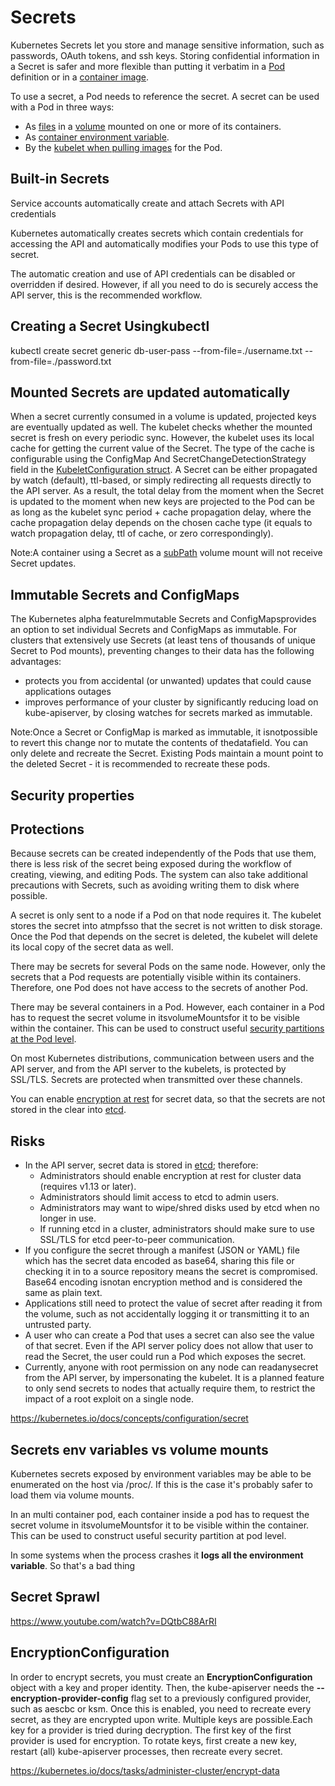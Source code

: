 # Secrets

Kubernetes Secrets let you store and manage sensitive information, such as passwords, OAuth tokens, and ssh keys. Storing confidential information in a Secret is safer and more flexible than putting it verbatim in a [Pod](https://kubernetes.io/docs/concepts/workloads/pods/pod-overview/) definition or in a [container image](https://kubernetes.io/docs/reference/glossary/?all=true#term-image).

To use a secret, a Pod needs to reference the secret. A secret can be used with a Pod in three ways:

- As [files](https://kubernetes.io/docs/concepts/configuration/secret/#using-secrets-as-files-from-a-pod) in a [volume](https://kubernetes.io/docs/concepts/storage/volumes/) mounted on one or more of its containers.
- As [container environment variable](https://kubernetes.io/docs/concepts/configuration/secret/#using-secrets-as-environment-variables).
- By the [kubelet when pulling images](https://kubernetes.io/docs/concepts/configuration/secret/#using-imagepullsecrets) for the Pod.

## Built-in Secrets

Service accounts automatically create and attach Secrets with API credentials

Kubernetes automatically creates secrets which contain credentials for accessing the API and automatically modifies your Pods to use this type of secret.

The automatic creation and use of API credentials can be disabled or overridden if desired. However, if all you need to do is securely access the API server, this is the recommended workflow.

## Creating a Secret Usingkubectl

kubectl create secret generic db-user-pass --from-file=./username.txt --from-file=./password.txt

## Mounted Secrets are updated automatically

When a secret currently consumed in a volume is updated, projected keys are eventually updated as well. The kubelet checks whether the mounted secret is fresh on every periodic sync. However, the kubelet uses its local cache for getting the current value of the Secret. The type of the cache is configurable using the ConfigMap And SecretChangeDetectionStrategy field in the [KubeletConfiguration struct](https://github.com/kubernetes/kubernetes/blob/master/staging/src/k8s.io/kubelet/config/v1beta1/types.go). A Secret can be either propagated by watch (default), ttl-based, or simply redirecting all requests directly to the API server. As a result, the total delay from the moment when the Secret is updated to the moment when new keys are projected to the Pod can be as long as the kubelet sync period + cache propagation delay, where the cache propagation delay depends on the chosen cache type (it equals to watch propagation delay, ttl of cache, or zero correspondingly).

Note:A container using a Secret as a [subPath](https://kubernetes.io/docs/concepts/storage/volumes#using-subpath) volume mount will not receive Secret updates.

## Immutable Secrets and ConfigMaps

The Kubernetes alpha featureImmutable Secrets and ConfigMapsprovides an option to set individual Secrets and ConfigMaps as immutable. For clusters that extensively use Secrets (at least tens of thousands of unique Secret to Pod mounts), preventing changes to their data has the following advantages:

- protects you from accidental (or unwanted) updates that could cause applications outages
- improves performance of your cluster by significantly reducing load on kube-apiserver, by closing watches for secrets marked as immutable.

Note:Once a Secret or ConfigMap is marked as immutable, it isnotpossible to revert this change nor to mutate the contents of thedatafield. You can only delete and recreate the Secret. Existing Pods maintain a mount point to the deleted Secret - it is recommended to recreate these pods.

## Security properties

## Protections

Because secrets can be created independently of the Pods that use them, there is less risk of the secret being exposed during the workflow of creating, viewing, and editing Pods. The system can also take additional precautions with Secrets, such as avoiding writing them to disk where possible.

A secret is only sent to a node if a Pod on that node requires it. The kubelet stores the secret into atmpfsso that the secret is not written to disk storage. Once the Pod that depends on the secret is deleted, the kubelet will delete its local copy of the secret data as well.

There may be secrets for several Pods on the same node. However, only the secrets that a Pod requests are potentially visible within its containers. Therefore, one Pod does not have access to the secrets of another Pod.

There may be several containers in a Pod. However, each container in a Pod has to request the secret volume in itsvolumeMountsfor it to be visible within the container. This can be used to construct useful [security partitions at the Pod level](https://kubernetes.io/docs/concepts/configuration/secret/#use-case-secret-visible-to-one-container-in-a-pod).

On most Kubernetes distributions, communication between users and the API server, and from the API server to the kubelets, is protected by SSL/TLS. Secrets are protected when transmitted over these channels.

You can enable [encryption at rest](https://kubernetes.io/docs/tasks/administer-cluster/encrypt-data/) for secret data, so that the secrets are not stored in the clear into [etcd](https://kubernetes.io/docs/tasks/administer-cluster/configure-upgrade-etcd/).

## Risks

- In the API server, secret data is stored in [etcd](https://kubernetes.io/docs/tasks/administer-cluster/configure-upgrade-etcd/); therefore:
  - Administrators should enable encryption at rest for cluster data (requires v1.13 or later).
  - Administrators should limit access to etcd to admin users.
  - Administrators may want to wipe/shred disks used by etcd when no longer in use.
  - If running etcd in a cluster, administrators should make sure to use SSL/TLS for etcd peer-to-peer communication.
- If you configure the secret through a manifest (JSON or YAML) file which has the secret data encoded as base64, sharing this file or checking it in to a source repository means the secret is compromised. Base64 encoding isnotan encryption method and is considered the same as plain text.
- Applications still need to protect the value of secret after reading it from the volume, such as not accidentally logging it or transmitting it to an untrusted party.
- A user who can create a Pod that uses a secret can also see the value of that secret. Even if the API server policy does not allow that user to read the Secret, the user could run a Pod which exposes the secret.
- Currently, anyone with root permission on any node can readanysecret from the API server, by impersonating the kubelet. It is a planned feature to only send secrets to nodes that actually require them, to restrict the impact of a root exploit on a single node.

https://kubernetes.io/docs/concepts/configuration/secret

## Secrets env variables vs volume mounts

Kubernetes secrets exposed by environment variables may be able to be enumerated on the host via /proc/. If this is the case it's probably safer to load them via volume mounts.

In an multi container pod, each container inside a pod has to request the secret volume in itsvolumeMountsfor it to be visible within the container. This can be used to construct useful security partition at pod level.

In some systems when the process crashes it **logs all the environment variable**. So that's a bad thing

## Secret Sprawl

https://www.youtube.com/watch?v=DQtbC88ArRI

## EncryptionConfiguration

In order to encrypt secrets, you must create an **EncryptionConfiguration** object with a key and proper identity. Then, the kube-apiserver needs the **--encryption-provider-config** flag set to a previously configured provider, such as aescbc or ksm. Once this is enabled, you need to recreate every secret, as they are encrypted upon write. Multiple keys are possible.Each key for a provider is tried during decryption. The first key of the first provider is used for encryption. To rotate keys, first create a new key, restart (all) kube-apiserver processes, then recreate every secret.

https://kubernetes.io/docs/tasks/administer-cluster/encrypt-data
